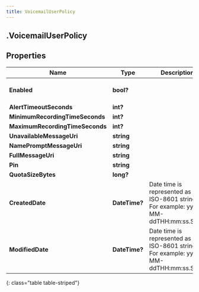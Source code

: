 ```yaml
---
title: VoicemailUserPolicy
---
```

## .VoicemailUserPolicy

## Properties

|Name | Type | Description | Notes|
|------------ | ------------- | ------------- | -------------|
| **Enabled** | **bool?** |  | [optional] [default to false]|
| **AlertTimeoutSeconds** | **int?** |  | [optional] |
| **MinimumRecordingTimeSeconds** | **int?** |  | [optional] |
| **MaximumRecordingTimeSeconds** | **int?** |  | [optional] |
| **UnavailableMessageUri** | **string** |  | [optional] |
| **NamePromptMessageUri** | **string** |  | [optional] |
| **FullMessageUri** | **string** |  | [optional] |
| **Pin** | **string** |  | [optional] |
| **QuotaSizeBytes** | **long?** |  | [optional] |
| **CreatedDate** | **DateTime?** | Date time is represented as an ISO-8601 string. For example: yyyy-MM-ddTHH:mm:ss.SSSZ | [optional] |
| **ModifiedDate** | **DateTime?** | Date time is represented as an ISO-8601 string. For example: yyyy-MM-ddTHH:mm:ss.SSSZ | [optional] |
{: class="table table-striped"}


